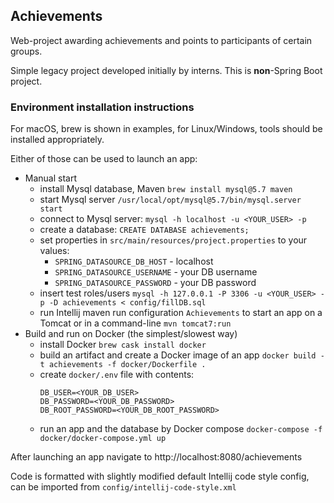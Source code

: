 ## Achievements

Web-project awarding achievements and points to participants of certain groups.

Simple legacy project developed initially by interns. This is **non**-Spring Boot project.

### Environment installation instructions

For macOS, brew is shown in examples, for Linux/Windows, tools should be installed appropriately.

Either of those can be used to launch an app:

- Manual start
  - install Mysql database, Maven `brew install mysql@5.7 maven`
  - start Mysql server `/usr/local/opt/mysql@5.7/bin/mysql.server start`
  - connect to Mysql server: `mysql -h localhost -u <YOUR_USER> -p`
  - create a database: `CREATE DATABASE achievements;`
  - set properties in `src/main/resources/project.properties` to your values:
    - `SPRING_DATASOURCE_DB_HOST` - localhost
    - `SPRING_DATASOURCE_USERNAME` - your DB username
    - `SPRING_DATASOURCE_PASSWORD` - your DB password
  - insert test roles/users `mysql -h 127.0.0.1 -P 3306 -u <YOUR_USER> -p -D achievements < config/fillDB.sql`
  - run Intellij maven run configuration `Achievements` to start an app on a Tomcat or in a command-line
    `mvn tomcat7:run`
- Build and run on Docker (the simplest/slowest way)
  - install Docker `brew cask install docker`
  - build an artifact and create a Docker image of an app `docker build -t achievements -f docker/Dockerfile .`
  - create `docker/.env` file with contents:
    ```
    DB_USER=<YOUR_DB_USER>
    DB_PASSWORD=<YOUR_DB_PASSWORD>
    DB_ROOT_PASSWORD=<YOUR_DB_ROOT_PASSWORD>
    ```
  - run an app and the database by Docker compose `docker-compose -f docker/docker-compose.yml up`

After launching an app navigate to http://localhost:8080/achievements

Code is formatted with slightly modified default Intellij code style config, can be imported
from `config/intellij-code-style.xml`